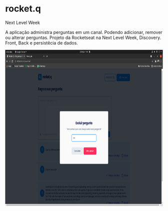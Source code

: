 # rocket.q
Next Level Week

A aplicação administra perguntas em um canal. Podendo adicionar, remover ou alterar perguntas.
Projeto da Rocketseat na Next Level Week, Discovery. Front, Back e persistêcia de dados.

<img src='Captura de tela de 2021-06-23 11-45-01.png' width='700px' height='500px'>
